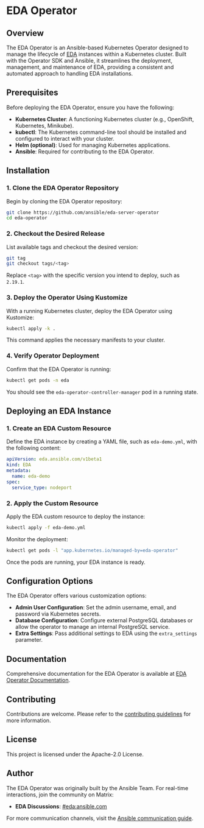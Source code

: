 # EDA Operator

## Overview

The EDA Operator is an Ansible-based Kubernetes Operator designed to manage the lifecycle of [EDA](https://github.com/ansible/eda) instances within a Kubernetes cluster. Built with the Operator SDK and Ansible, it streamlines the deployment, management, and maintenance of EDA, providing a consistent and automated approach to handling EDA installations.

## Prerequisites

Before deploying the EDA Operator, ensure you have the following:

- **Kubernetes Cluster**: A functioning Kubernetes cluster (e.g., OpenShift, Kubernetes, Minikube).
- **kubectl**: The Kubernetes command-line tool should be installed and configured to interact with your cluster.
- **Helm (optional)**: Used for managing Kubernetes applications.
- **Ansible**: Required for contributing to the EDA Operator.

## Installation

### 1. Clone the EDA Operator Repository

Begin by cloning the EDA Operator repository:

```bash
git clone https://github.com/ansible/eda-server-operator
cd eda-operator
```

### 2. Checkout the Desired Release

List available tags and checkout the desired version:

```bash
git tag
git checkout tags/<tag>
```

Replace `<tag>` with the specific version you intend to deploy, such as `2.19.1`.

### 3. Deploy the Operator Using Kustomize

With a running Kubernetes cluster, deploy the EDA Operator using Kustomize:

```bash
kubectl apply -k .
```

This command applies the necessary manifests to your cluster.

### 4. Verify Operator Deployment

Confirm that the EDA Operator is running:

```bash
kubectl get pods -n eda
```

You should see the `eda-operator-controller-manager` pod in a running state.

## Deploying an EDA Instance

### 1. Create an EDA Custom Resource

Define the EDA instance by creating a YAML file, such as `eda-demo.yml`, with the following content:

```yaml
apiVersion: eda.ansible.com/v1beta1
kind: EDA
metadata:
  name: eda-demo
spec:
  service_type: nodeport
```

### 2. Apply the Custom Resource

Apply the EDA custom resource to deploy the instance:

```bash
kubectl apply -f eda-demo.yml
```

Monitor the deployment:

```bash
kubectl get pods -l "app.kubernetes.io/managed-by=eda-operator"
```

Once the pods are running, your EDA instance is ready.

## Configuration Options

The EDA Operator offers various customization options:

- **Admin User Configuration**: Set the admin username, email, and password via Kubernetes secrets.
- **Database Configuration**: Configure external PostgreSQL databases or allow the operator to manage an internal PostgreSQL service.
- **Extra Settings**: Pass additional settings to EDA using the `extra_settings` parameter.

## Documentation

Comprehensive documentation for the EDA Operator is available at [EDA Operator Documentation](https://ansible.readthedocs.io/projects/eda-operator/).

## Contributing

Contributions are welcome. Please refer to the [contributing guidelines](https://github.com/ansible/eda-operator/blob/devel/CONTRIBUTING.md) for more information.

## License

This project is licensed under the Apache-2.0 License.

## Author

The EDA Operator was originally built by the Ansible Team. For real-time interactions, join the community on Matrix:

- **EDA Discussions**: [#eda:ansible.com](https://matrix.to/#/#eda:ansible.com)

For more communication channels, visit the [Ansible communication guide](https://docs.ansible.com/ansible/latest/community/communication.html).

